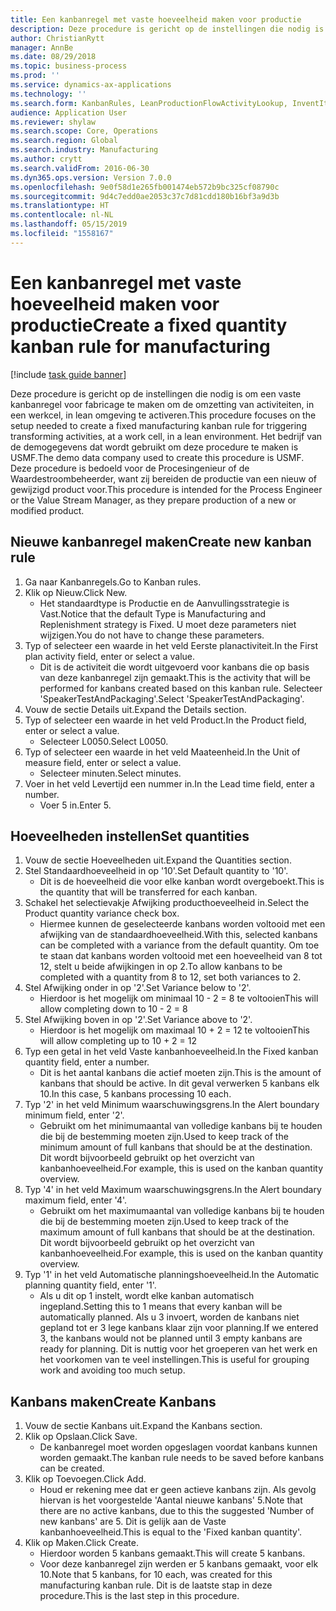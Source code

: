 ```yaml
---
title: Een kanbanregel met vaste hoeveelheid maken voor productie
description: Deze procedure is gericht op de instellingen die nodig is om een vaste kanbanregel voor fabricage te maken om de omzetting van activiteiten, in een werkcel, in lean omgeving te activeren.
author: ChristianRytt
manager: AnnBe
ms.date: 08/29/2018
ms.topic: business-process
ms.prod: ''
ms.service: dynamics-ax-applications
ms.technology: ''
ms.search.form: KanbanRules, LeanProductionFlowActivityLookup, InventItemIdLookupSimple, UnitOfMeasureLookup, KanbanCreate
audience: Application User
ms.reviewer: shylaw
ms.search.scope: Core, Operations
ms.search.region: Global
ms.search.industry: Manufacturing
ms.author: crytt
ms.search.validFrom: 2016-06-30
ms.dyn365.ops.version: Version 7.0.0
ms.openlocfilehash: 9e0f58d1e265fb001474eb572b9bc325cf08790c
ms.sourcegitcommit: 9d4c7edd0ae2053c37c7d81cdd180b16bf3a9d3b
ms.translationtype: HT
ms.contentlocale: nl-NL
ms.lasthandoff: 05/15/2019
ms.locfileid: "1558167"
---
```

# <a name="create-a-fixed-quantity-kanban-rule-for-manufacturing"></a><span data-ttu-id="fd167-103">Een kanbanregel met vaste hoeveelheid maken voor productie</span><span class="sxs-lookup"><span data-stu-id="fd167-103">Create a fixed quantity kanban rule for manufacturing</span></span>

[!include [task guide banner](../../includes/task-guide-banner.md)]

<span data-ttu-id="fd167-104">Deze procedure is gericht op de instellingen die nodig is om een vaste kanbanregel voor fabricage te maken om de omzetting van activiteiten, in een werkcel, in lean omgeving te activeren.</span><span class="sxs-lookup"><span data-stu-id="fd167-104">This procedure focuses on the setup needed to create a fixed manufacturing kanban rule for triggering transforming activities, at a work cell, in a lean environment.</span></span> <span data-ttu-id="fd167-105">Het bedrijf van de demogegevens dat wordt gebruikt om deze procedure te maken is USMF.</span><span class="sxs-lookup"><span data-stu-id="fd167-105">The demo data company used to create this procedure is USMF.</span></span> <span data-ttu-id="fd167-106">Deze procedure is bedoeld voor de Procesingenieur of de Waardestroombeheerder, want zij bereiden de productie van een nieuw of gewijzigd product voor.</span><span class="sxs-lookup"><span data-stu-id="fd167-106">This procedure is intended for the Process Engineer or the Value Stream Manager, as they prepare production of a new or modified product.</span></span>


## <a name="create-new-kanban-rule"></a><span data-ttu-id="fd167-107">Nieuwe kanbanregel maken</span><span class="sxs-lookup"><span data-stu-id="fd167-107">Create new kanban rule</span></span>
1. <span data-ttu-id="fd167-108">Ga naar Kanbanregels.</span><span class="sxs-lookup"><span data-stu-id="fd167-108">Go to Kanban rules.</span></span>
2. <span data-ttu-id="fd167-109">Klik op Nieuw.</span><span class="sxs-lookup"><span data-stu-id="fd167-109">Click New.</span></span>
    * <span data-ttu-id="fd167-110">Het standaardtype is Productie en de Aanvullingsstrategie is Vast.</span><span class="sxs-lookup"><span data-stu-id="fd167-110">Notice that the default Type is Manufacturing and Replenishment strategy is Fixed.</span></span> <span data-ttu-id="fd167-111">U moet deze parameters niet wijzigen.</span><span class="sxs-lookup"><span data-stu-id="fd167-111">You do not have to change these parameters.</span></span>  
3. <span data-ttu-id="fd167-112">Typ of selecteer een waarde in het veld Eerste planactiviteit.</span><span class="sxs-lookup"><span data-stu-id="fd167-112">In the First plan activity field, enter or select a value.</span></span>
    * <span data-ttu-id="fd167-113">Dit is de activiteit die wordt uitgevoerd voor kanbans die op basis van deze kanbanregel zijn gemaakt.</span><span class="sxs-lookup"><span data-stu-id="fd167-113">This is the activity that will be performed for kanbans created based on this kanban rule.</span></span>  <span data-ttu-id="fd167-114">Selecteer 'SpeakerTestAndPackaging'.</span><span class="sxs-lookup"><span data-stu-id="fd167-114">Select 'SpeakerTestAndPackaging'.</span></span>  
4. <span data-ttu-id="fd167-115">Vouw de sectie Details uit.</span><span class="sxs-lookup"><span data-stu-id="fd167-115">Expand the Details section.</span></span>
5. <span data-ttu-id="fd167-116">Typ of selecteer een waarde in het veld Product.</span><span class="sxs-lookup"><span data-stu-id="fd167-116">In the Product field, enter or select a value.</span></span>
    * <span data-ttu-id="fd167-117">Selecteer L0050.</span><span class="sxs-lookup"><span data-stu-id="fd167-117">Select L0050.</span></span>  
6. <span data-ttu-id="fd167-118">Typ of selecteer een waarde in het veld Maateenheid.</span><span class="sxs-lookup"><span data-stu-id="fd167-118">In the Unit of measure field, enter or select a value.</span></span>
    * <span data-ttu-id="fd167-119">Selecteer minuten.</span><span class="sxs-lookup"><span data-stu-id="fd167-119">Select minutes.</span></span>  
7. <span data-ttu-id="fd167-120">Voer in het veld Levertijd een nummer in.</span><span class="sxs-lookup"><span data-stu-id="fd167-120">In the Lead time field, enter a number.</span></span>
    * <span data-ttu-id="fd167-121">Voer 5 in.</span><span class="sxs-lookup"><span data-stu-id="fd167-121">Enter 5.</span></span>  

## <a name="set-quantities"></a><span data-ttu-id="fd167-122">Hoeveelheden instellen</span><span class="sxs-lookup"><span data-stu-id="fd167-122">Set quantities</span></span>
1. <span data-ttu-id="fd167-123">Vouw de sectie Hoeveelheden uit.</span><span class="sxs-lookup"><span data-stu-id="fd167-123">Expand the Quantities section.</span></span>
2. <span data-ttu-id="fd167-124">Stel Standaardhoeveelheid in op '10'.</span><span class="sxs-lookup"><span data-stu-id="fd167-124">Set Default quantity to '10'.</span></span>
    * <span data-ttu-id="fd167-125">Dit is de hoeveelheid die voor elke kanban wordt overgeboekt.</span><span class="sxs-lookup"><span data-stu-id="fd167-125">This is the quantity that will be transferred for each kanban.</span></span>  
3. <span data-ttu-id="fd167-126">Schakel het selectievakje Afwijking producthoeveelheid in.</span><span class="sxs-lookup"><span data-stu-id="fd167-126">Select the Product quantity variance check box.</span></span>
    * <span data-ttu-id="fd167-127">Hiermee kunnen de geselecteerde kanbans worden voltooid met een afwijking van de standaardhoeveelheid.</span><span class="sxs-lookup"><span data-stu-id="fd167-127">With this, selected kanbans can be completed with a variance from the default quantity.</span></span>  <span data-ttu-id="fd167-128">Om toe te staan dat kanbans worden voltooid met een hoeveelheid van 8 tot 12, stelt u beide afwijkingen in op 2.</span><span class="sxs-lookup"><span data-stu-id="fd167-128">To allow kanbans to be completed with a quantity from 8 to 12, set both variances to 2.</span></span>  
4. <span data-ttu-id="fd167-129">Stel Afwijking onder in op '2'.</span><span class="sxs-lookup"><span data-stu-id="fd167-129">Set Variance below to '2'.</span></span>
    * <span data-ttu-id="fd167-130">Hierdoor is het mogelijk om minimaal 10 - 2 = 8 te voltooien</span><span class="sxs-lookup"><span data-stu-id="fd167-130">This will allow completing down to 10 - 2 = 8</span></span>  
5. <span data-ttu-id="fd167-131">Stel Afwijking boven in op '2'.</span><span class="sxs-lookup"><span data-stu-id="fd167-131">Set Variance above to '2'.</span></span>
    * <span data-ttu-id="fd167-132">Hierdoor is het mogelijk om maximaal 10 + 2 = 12 te voltooien</span><span class="sxs-lookup"><span data-stu-id="fd167-132">This will allow completing up to 10 + 2 = 12</span></span>  
6. <span data-ttu-id="fd167-133">Typ een getal in het veld Vaste kanbanhoeveelheid.</span><span class="sxs-lookup"><span data-stu-id="fd167-133">In the Fixed kanban quantity field, enter a number.</span></span>
    * <span data-ttu-id="fd167-134">Dit is het aantal kanbans die actief moeten zijn.</span><span class="sxs-lookup"><span data-stu-id="fd167-134">This is the amount of kanbans that should be active.</span></span> <span data-ttu-id="fd167-135">In dit geval verwerken 5 kanbans elk 10.</span><span class="sxs-lookup"><span data-stu-id="fd167-135">In this case, 5 kanbans processing 10 each.</span></span>  
7. <span data-ttu-id="fd167-136">Typ '2' in het veld Minimum waarschuwingsgrens.</span><span class="sxs-lookup"><span data-stu-id="fd167-136">In the Alert boundary minimum field, enter '2'.</span></span>
    * <span data-ttu-id="fd167-137">Gebruikt om het minimumaantal van volledige kanbans bij te houden die bij de bestemming moeten zijn.</span><span class="sxs-lookup"><span data-stu-id="fd167-137">Used to keep track of the minimum amount of full kanbans that should be at the destination.</span></span> <span data-ttu-id="fd167-138">Dit wordt bijvoorbeeld gebruikt op het overzicht van kanbanhoeveelheid.</span><span class="sxs-lookup"><span data-stu-id="fd167-138">For example, this is used on the kanban quantity overview.</span></span>  
8. <span data-ttu-id="fd167-139">Typ '4' in het veld Maximum waarschuwingsgrens.</span><span class="sxs-lookup"><span data-stu-id="fd167-139">In the Alert boundary maximum field, enter '4'.</span></span>
    * <span data-ttu-id="fd167-140">Gebruikt om het maximumaantal van volledige kanbans bij te houden die bij de bestemming moeten zijn.</span><span class="sxs-lookup"><span data-stu-id="fd167-140">Used to keep track of the maximum amount of full kanbans that should be at the destination.</span></span> <span data-ttu-id="fd167-141">Dit wordt bijvoorbeeld gebruikt op het overzicht van kanbanhoeveelheid.</span><span class="sxs-lookup"><span data-stu-id="fd167-141">For example, this is used on the kanban quantity overview.</span></span>  
9. <span data-ttu-id="fd167-142">Typ '1' in het veld Automatische planningshoeveelheid.</span><span class="sxs-lookup"><span data-stu-id="fd167-142">In the Automatic planning quantity field, enter '1'.</span></span>
    * <span data-ttu-id="fd167-143">Als u dit op 1 instelt, wordt elke kanban automatisch ingepland.</span><span class="sxs-lookup"><span data-stu-id="fd167-143">Setting this to 1 means that every kanban will be automatically planned.</span></span>   <span data-ttu-id="fd167-144">Als u 3 invoert, worden de kanbans niet gepland tot er 3 lege kanbans klaar zijn voor planning.</span><span class="sxs-lookup"><span data-stu-id="fd167-144">If we entered 3, the kanbans would not be planned until 3 empty kanbans are ready for planning.</span></span> <span data-ttu-id="fd167-145">Dit is nuttig voor het groeperen van het werk en het voorkomen van te veel instellingen.</span><span class="sxs-lookup"><span data-stu-id="fd167-145">This is useful for grouping work and avoiding too much setup.</span></span>  

## <a name="create-kanbans"></a><span data-ttu-id="fd167-146">Kanbans maken</span><span class="sxs-lookup"><span data-stu-id="fd167-146">Create Kanbans</span></span>
1. <span data-ttu-id="fd167-147">Vouw de sectie Kanbans uit.</span><span class="sxs-lookup"><span data-stu-id="fd167-147">Expand the Kanbans section.</span></span>
2. <span data-ttu-id="fd167-148">Klik op Opslaan.</span><span class="sxs-lookup"><span data-stu-id="fd167-148">Click Save.</span></span>
    * <span data-ttu-id="fd167-149">De kanbanregel moet worden opgeslagen voordat kanbans kunnen worden gemaakt.</span><span class="sxs-lookup"><span data-stu-id="fd167-149">The kanban rule needs to be saved before kanbans can be created.</span></span>  
3. <span data-ttu-id="fd167-150">Klik op Toevoegen.</span><span class="sxs-lookup"><span data-stu-id="fd167-150">Click Add.</span></span>
    * <span data-ttu-id="fd167-151">Houd er rekening mee dat er geen actieve kanbans zijn. Als gevolg hiervan is het voorgestelde 'Aantal nieuwe kanbans' 5.</span><span class="sxs-lookup"><span data-stu-id="fd167-151">Note that there are no active kanbans, due to this the suggested 'Number of new kanbans' are 5.</span></span> <span data-ttu-id="fd167-152">Dit is gelijk aan de Vaste kanbanhoeveelheid.</span><span class="sxs-lookup"><span data-stu-id="fd167-152">This is equal to the 'Fixed kanban quantity'.</span></span>  
4. <span data-ttu-id="fd167-153">Klik op Maken.</span><span class="sxs-lookup"><span data-stu-id="fd167-153">Click Create.</span></span>
    * <span data-ttu-id="fd167-154">Hierdoor worden 5 kanbans gemaakt.</span><span class="sxs-lookup"><span data-stu-id="fd167-154">This will create 5 kanbans.</span></span>  
    * <span data-ttu-id="fd167-155">Voor deze kanbanregel zijn werden er 5 kanbans gemaakt, voor elk 10.</span><span class="sxs-lookup"><span data-stu-id="fd167-155">Note that 5 kanbans, for 10 each, was created for this manufacturing kanban rule.</span></span> <span data-ttu-id="fd167-156">Dit is de laatste stap in deze procedure.</span><span class="sxs-lookup"><span data-stu-id="fd167-156">This is the last step in this procedure.</span></span>  

